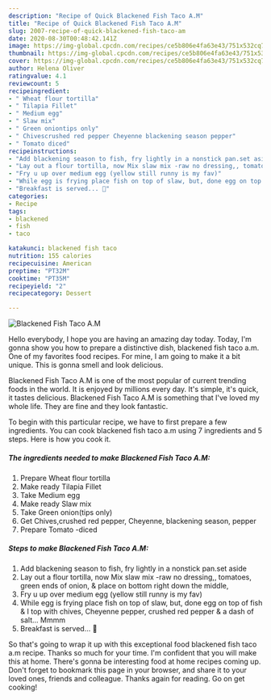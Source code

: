 ```yaml
---
description: "Recipe of Quick Blackened Fish Taco A.M"
title: "Recipe of Quick Blackened Fish Taco A.M"
slug: 2007-recipe-of-quick-blackened-fish-taco-am
date: 2020-08-30T00:48:42.141Z
image: https://img-global.cpcdn.com/recipes/ce5b806e4fa63e43/751x532cq70/blackened-fish-taco-am-recipe-main-photo.jpg
thumbnail: https://img-global.cpcdn.com/recipes/ce5b806e4fa63e43/751x532cq70/blackened-fish-taco-am-recipe-main-photo.jpg
cover: https://img-global.cpcdn.com/recipes/ce5b806e4fa63e43/751x532cq70/blackened-fish-taco-am-recipe-main-photo.jpg
author: Helena Oliver
ratingvalue: 4.1
reviewcount: 5
recipeingredient:
- " Wheat flour tortilla"
- " Tilapia Fillet"
- " Medium egg"
- " Slaw mix"
- " Green oniontips only"
- " Chivescrushed red pepper Cheyenne blackening season pepper"
- " Tomato diced"
recipeinstructions:
- "Add blackening season to fish, fry lightly in a nonstick pan.set aside"
- "Lay out a flour tortilla, now Mix slaw mix -raw no dressing,, tomatoes, green ends of onion, &amp; place on bottom right down the middle,"
- "Fry u up over medium egg (yellow still runny is my fav)"
- "While egg is frying place fish on top of slaw, but, done egg on top of fish &amp; I top with chives, Cheyenne pepper, crushed red pepper &amp; a dash of salt... Mmmm"
- "Breakfast is served... 👅"
categories:
- Recipe
tags:
- blackened
- fish
- taco

katakunci: blackened fish taco 
nutrition: 155 calories
recipecuisine: American
preptime: "PT32M"
cooktime: "PT35M"
recipeyield: "2"
recipecategory: Dessert

---
```



![Blackened Fish Taco A.M](https://img-global.cpcdn.com/recipes/ce5b806e4fa63e43/751x532cq70/blackened-fish-taco-am-recipe-main-photo.jpg)

Hello everybody, I hope you are having an amazing day today. Today, I'm gonna show you how to prepare a distinctive dish, blackened fish taco a.m. One of my favorites food recipes. For mine, I am going to make it a bit unique. This is gonna smell and look delicious.



Blackened Fish Taco A.M is one of the most popular of current trending foods in the world. It is enjoyed by millions every day. It's simple, it's quick, it tastes delicious. Blackened Fish Taco A.M is something that I've loved my whole life. They are fine and they look fantastic.


To begin with this particular recipe, we have to first prepare a few ingredients. You can cook blackened fish taco a.m using 7 ingredients and 5 steps. Here is how you cook it.

<!--inarticleads1-->

##### The ingredients needed to make Blackened Fish Taco A.M:

1. Prepare  Wheat flour tortilla
1. Make ready  Tilapia Fillet
1. Take  Medium egg
1. Make ready  Slaw mix
1. Take  Green onion(tips only)
1. Get  Chives,crushed red pepper, Cheyenne, blackening season, pepper
1. Prepare  Tomato -diced




<!--inarticleads2-->

##### Steps to make Blackened Fish Taco A.M:

1. Add blackening season to fish, fry lightly in a nonstick pan.set aside
1. Lay out a flour tortilla, now Mix slaw mix -raw no dressing,, tomatoes, green ends of onion, &amp; place on bottom right down the middle,
1. Fry u up over medium egg (yellow still runny is my fav)
1. While egg is frying place fish on top of slaw, but, done egg on top of fish &amp; I top with chives, Cheyenne pepper, crushed red pepper &amp; a dash of salt... Mmmm
1. Breakfast is served... 👅




So that's going to wrap it up with this exceptional food blackened fish taco a.m recipe. Thanks so much for your time. I'm confident that you will make this at home. There's gonna be interesting food at home recipes coming up. Don't forget to bookmark this page in your browser, and share it to your loved ones, friends and colleague. Thanks again for reading. Go on get cooking!
